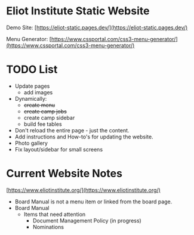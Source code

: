 # Eliot Institute Static Website

Demo Site: [https://eliot-static.pages.dev/](https://eliot-static.pages.dev/)

Menu Generator: [https://www.cssportal.com/css3-menu-generator/](https://www.cssportal.com/css3-menu-generator/)

# TODO List

- Update pages
  - add images
- Dynamically:
  - ~~create menu~~
  - ~~create camp jobs~~
  - create camp sidebar
  - build fee tables
- Don't reload the entire page - just the content.
- Add instructions and How-to's for updating the website.
- Photo gallery
- Fix layout/sidebar for small screens

# Current Website Notes

[https://www.eliotinstitute.org/](https://www.eliotinstitute.org/)

- Board Manual is not a menu item or linked from the board page.
- Board Manual
  - Items that need attention
    - Document Management Policy (in progress)
    - Nominations